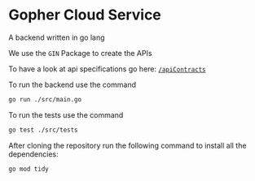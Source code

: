 # Gopher Cloud Service

A backend written in go lang

We use the `GIN` Package to create the APIs

To have a look at api specifications go here: [`/apiContracts`](/apiContracts)

To run the backend use the command

```sh
go run ./src/main.go
```

To run the tests use the command

```sh
go test ./src/tests
```

After cloning the repository run the following command to install all the dependencies:

```sh
go mod tidy
```
